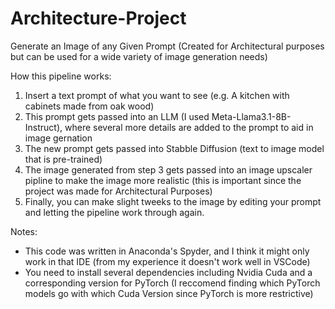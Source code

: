 # Architecture-Project
Generate an Image of any Given Prompt (Created for Architectural purposes but can be used for a wide variety of image generation needs)

How this pipeline works:
1) Insert a text prompt of what you want to see (e.g. A kitchen with cabinets made from oak wood)
2) This prompt gets passed into an LLM (I used Meta-Llama3.1-8B-Instruct), where several more details are added to the prompt to aid in image gernation
3) The new prompt gets passed into Stabble Diffusion (text to image model that is pre-trained)
4) The image generated from step 3 gets passed into an image upscaler pipline to make the image more realistic (this is important since the project was made for Architectural Purposes)
5) Finally, you can make slight tweeks to the image by editing your prompt and letting the pipeline work through again.

Notes: 
- This code was written in Anaconda's Spyder, and I think it might only work in that IDE (from my experience it doesn't work well in VSCode)
- You need to install several dependencies including Nvidia Cuda and a corresponding version for PyTorch (I reccomend finding which PyTorch models go with which Cuda Version since PyTorch is more restrictive)